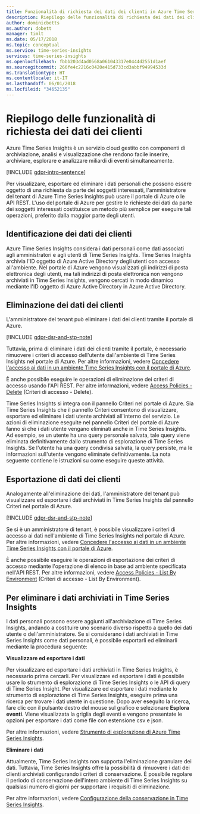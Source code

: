 ```yaml
---
title: Funzionalità di richiesta dei dati dei clienti in Azure Time Series Insights
description: Riepilogo delle funzionalità di richiesta dei dati dei clienti.
author: dominicbetts
ms.author: dobett
manager: timlt
ms.date: 05/17/2018
ms.topic: conceptual
ms.service: time-series-insights
services: time-series-insights
ms.openlocfilehash: fbbb203d4ad0568a061043317e0444d2551d1aef
ms.sourcegitcommit: 266fe4c2216c0420e415d733cd3abbf94994533d
ms.translationtype: HT
ms.contentlocale: it-IT
ms.lasthandoff: 06/01/2018
ms.locfileid: "34652135"
---
```

# <a name="summary-of-customer-data-request-features"></a>Riepilogo delle funzionalità di richiesta dei dati dei clienti

Azure Time Series Insights è un servizio cloud gestito con componenti di archiviazione, analisi e visualizzazione che rendono facile inserire, archiviare, esplorare e analizzare miliardi di eventi simultaneamente.

[!INCLUDE [gdpr-intro-sentence](../../includes/gdpr-intro-sentence.md)]

Per visualizzare, esportare ed eliminare i dati personali che possono essere oggetto di una richiesta da parte dei soggetti interessati, l'amministratore del tenant di Azure Time Series Insights può usare il portale di Azure o le API REST. L'uso del portale di Azure per gestire le richieste dei dati da parte dei soggetti interessati costituisce un metodo più semplice per eseguire tali operazioni, preferito dalla maggior parte degli utenti.

## <a name="identifying-customer-data"></a>Identificazione dei dati dei clienti

Azure Time Series Insights considera i dati personali come dati associati agli amministratori e agli utenti di Time Series Insights. Time Series Insights archivia l'ID oggetto di Azure Active Directory degli utenti con accesso all'ambiente. Nel portale di Azure vengono visualizzati gli indirizzi di posta elettronica degli utenti, ma tali indirizzi di posta elettronica non vengono archiviati in Time Series Insights, vengono cercati in modo dinamico mediante l'ID oggetto di Azure Active Directory in Azure Active Directory.

## <a name="deleting-customer-data"></a>Eliminazione dei dati dei clienti

L'amministratore del tenant può eliminare i dati dei clienti tramite il portale di Azure.

[!INCLUDE [gdpr-dsr-and-stp-note](../../includes/gdpr-dsr-and-stp-note.md)]

Tuttavia, prima di eliminare i dati dei clienti tramite il portale, è necessario rimuovere i criteri di accesso dell'utente dall'ambiente di Time Series Insights nel portale di Azure. Per altre informazioni, vedere [Concedere l'accesso ai dati in un ambiente Time Series Insights con il portale di Azure](time-series-insights-data-access.md).

È anche possibile eseguire le operazioni di eliminazione dei criteri di accesso usando l'API REST. Per altre informazioni, vedere [Access Policies - Delete](https://docs.microsoft.com/rest/api/time-series-insights-management/accesspolicies/delete) (Criteri di accesso - Delete).

Time Series Insights si integra con il pannello Criteri nel portale di Azure. Sia Time Series Insights che il pannello Criteri consentono di visualizzare, esportare ed eliminare i dati utente archiviati all'interno del servizio. Le azioni di eliminazione eseguite nel pannello Criteri del portale di Azure fanno sì che i dati utente vengano eliminati anche in Time Series Insights. Ad esempio, se un utente ha una query personale salvata, tale query viene eliminata definitivamente dallo strumento di esplorazione di Time Series Insights. Se l'utente ha una query condivisa salvata, la query persiste, ma le informazioni sull'utente vengono eliminate definitivamente. La nota seguente contiene le istruzioni su come eseguire queste attività.

## <a name="exporting-customer-data"></a>Esportazione di dati dei clienti

Analogamente all'eliminazione dei dati, l'amministratore del tenant può visualizzare ed esportare i dati archiviati in Time Series Insights dal pannello Criteri nel portale di Azure.

[!INCLUDE [gdpr-dsr-and-stp-note](../../includes/gdpr-dsr-and-stp-note.md)]

Se si è un amministratore di tenant, è possibile visualizzare i criteri di accesso ai dati nell'ambiente di Time Series Insights nel portale di Azure. Per altre informazioni, vedere [Concedere l'accesso ai dati in un ambiente Time Series Insights con il portale di Azure](time-series-insights-data-access.md).

È anche possibile eseguire le operazioni di esportazione dei criteri di accesso mediante l'operazione di elenco in base ad ambiente specificata nell'API REST. Per altre informazioni, vedere [Access Policies - List By Environment](https://docs.microsoft.com/rest/api/time-series-insights-management/accesspolicies/listbyenvironment) (Criteri di accesso - List By Environment).

## <a name="to-delete-data-stored-within-time-series-insights"></a>Per eliminare i dati archiviati in Time Series Insights

I dati personali possono essere aggiunti all'archiviazione di Time Series Insights, andando a costituire uno scenario diverso rispetto a quello dei dati utente o dell'amministratore. Se si considerano i dati archiviati in Time Series Insights come dati personali, è possibile esportarli ed eliminarli mediante la procedura seguente:

**Visualizzare ed esportare i dati**

Per visualizzare ed esportare i dati archiviati in Time Series Insights, è necessario prima cercarli. Per visualizzare ed esportare i dati è possibile usare lo strumento di esplorazione di Time Series Insights o le API di query di Time Series Insight. Per visualizzare ed esportare i dati mediante lo strumento di esplorazione di Time Series Insights, eseguire prima una ricerca per trovare i dati utente in questione. Dopo aver eseguito la ricerca, fare clic con il pulsante destro del mouse sul grafico e selezionare **Esplora eventi**. Viene visualizzata la griglia degli eventi e vengono presentate le opzioni per esportare i dati come file con estensione csv e json.

Per altre informazioni, vedere [Strumento di esplorazione di Azure Time Series Insights](time-series-insights-explorer.md).

**Eliminare i dati**

Attualmente, Time Series Insights non supporta l'eliminazione granulare dei dati. Tuttavia, Time Series Insights offre la possibilità di rimuovere i dati dei clienti archiviati configurando i criteri di conservazione. È possibile regolare il periodo di conservazione dell'intero ambiente di Time Series Insights su qualsiasi numero di giorni per supportare i requisiti di eliminazione.

Per altre informazioni, vedere [Configurazione della conservazione in Time Series Insights](time-series-insights-how-to-configure-retention.md).